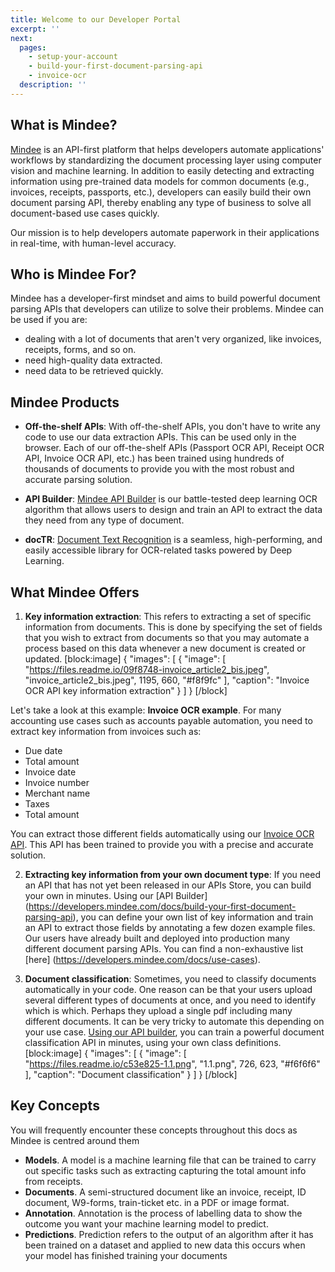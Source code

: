 ```yaml
---
title: Welcome to our Developer Portal
excerpt: ''
next:
  pages:
    - setup-your-account
    - build-your-first-document-parsing-api
    - invoice-ocr
  description: ''
---
```


## What is Mindee?

[Mindee](https://mindee.com) is an API-first platform that helps developers automate applications' workflows by standardizing the document processing layer using computer vision and machine learning. In addition to easily detecting and extracting information using pre-trained data models for common documents (e.g., invoices, receipts, passports, etc.), developers can easily build their own document parsing API, thereby enabling any type of business to solve all document-based use cases quickly. 

Our mission is to help developers automate paperwork in their applications in real-time, with human-level accuracy.

## Who is Mindee For?

Mindee has a developer-first mindset and aims to build powerful document parsing APIs that developers can utilize to solve their problems. Mindee can be used if you are:

- dealing with a lot of documents that aren't very organized, like invoices, receipts, forms, and so on.
- need high-quality data extracted.
- need data to be retrieved quickly. 

## Mindee Products

- **Off-the-shelf APIs**: With off-the-shelf APIs, you don't have to write any code to use our data extraction APIs. This can be used only in the browser. Each of our off-the-shelf APIs (Passport OCR API, Receipt OCR API, Invoice OCR API, etc.) has been trained using hundreds of thousands of documents to provide you with the most robust and accurate parsing solution.

- **API Builder**: [Mindee API Builder](https://mindee.com/lp/ocr-document-learning) is our battle-tested deep learning OCR algorithm that allows users to design and train an API to extract the data they need from any type of document.

- **docTR**: [Document Text Recognition](https://github.com/mindee/doctr) is a seamless, high-performing, and easily accessible library for OCR-related tasks powered by Deep Learning.

## What Mindee Offers

1. **Key information extraction**: This refers to extracting a set of specific information from documents. This is done by specifying the set of fields that you wish to extract from documents so that you may automate a process based on this data whenever a new document is created or updated.
[block:image]
{
  "images": [
    {
      "image": [
        "https://files.readme.io/09f8748-invoice_article2_bis.jpeg",
        "invoice_article2_bis.jpeg",
        1195,
        660,
        "#f8f9fc"
      ],
      "caption": "Invoice OCR API key information extraction"
    }
  ]
}
[/block]

Let's take a look at this example: **Invoice OCR example**. For many accounting use cases such as accounts payable automation, you need to extract key information from invoices such as:
 - Due date
 - Total amount
 - Invoice date
 - Invoice number
 - Merchant name
 - Taxes
 - Total amount

You can extract those different fields automatically using our [Invoice OCR API](doc:invoice-ocr). This API has been trained to provide you with a precise and accurate solution.

2. **Extracting key information from your own document type**: If you need an API that has not yet been released in our APIs Store, you can build your own in minutes. Using our [API Builder] (https://developers.mindee.com/docs/build-your-first-document-parsing-api), you can define your own list of key information and train an API to extract those fields by annotating a few dozen example files. Our users have already built and deployed into production many different document parsing APIs. You can find a non-exhaustive list [here] (https://developers.mindee.com/docs/use-cases).


3. **Document classification**: Sometimes, you need to classify documents automatically in your code. One reason can be that your users upload several different types of documents at once, and you need to identify which is which. Perhaps they upload a single pdf including many different documents. It can be very tricky to automate this depending on your use case. [Using our API builder](doc:document-classification), you can train a powerful document classification API in minutes, using your own class definitions.
[block:image]
{
  "images": [
    {
      "image": [
        "https://files.readme.io/c53e825-1.1.png",
        "1.1.png",
        726,
        623,
        "#f6f6f6"
      ],
      "caption": "Document classification"
    }
  ]
}
[/block]


## Key Concepts

You will frequently encounter these concepts throughout this docs as Mindee is centred around them

- **Models**. A model is a machine learning file that can be trained to carry out specific tasks such as extracting capturing the total amount info from receipts.
- **Documents**. A semi-structured document like an invoice, receipt, ID document, W9-forms, train-ticket etc. in a PDF or image format.
- **Annotation**. Annotation is the process of labelling data to show the outcome you want your machine learning model to predict.
- **Predictions**. Prediction refers to the output of an algorithm after it has been trained on a dataset and applied to new data this occurs when your model has finished training your documents
